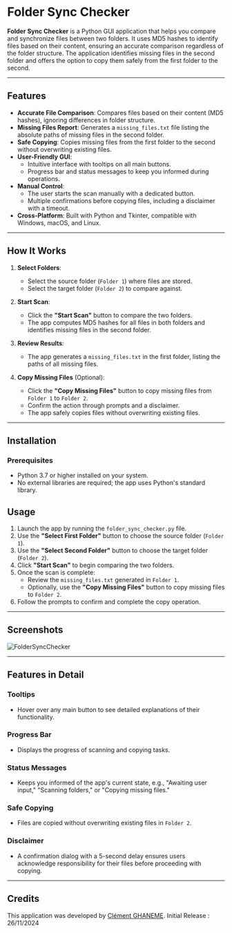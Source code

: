 # Folder Sync Checker

**Folder Sync Checker** is a Python GUI application that helps you compare and synchronize files between two folders. It uses MD5 hashes to identify files based on their content, ensuring an accurate comparison regardless of the folder structure. The application identifies missing files in the second folder and offers the option to copy them safely from the first folder to the second.

---

## Features

- **Accurate File Comparison**: Compares files based on their content (MD5 hashes), ignoring differences in folder structure.
- **Missing Files Report**: Generates a `missing_files.txt` file listing the absolute paths of missing files in the second folder.
- **Safe Copying**: Copies missing files from the first folder to the second without overwriting existing files. 
- **User-Friendly GUI**:
  - Intuitive interface with tooltips on all main buttons.
  - Progress bar and status messages to keep you informed during operations.
- **Manual Control**:
  - The user starts the scan manually with a dedicated button.
  - Multiple confirmations before copying files, including a disclaimer with a timeout.
- **Cross-Platform**: Built with Python and Tkinter, compatible with Windows, macOS, and Linux.

---

## How It Works

1. **Select Folders**:
   - Select the source folder (`Folder 1`) where files are stored.
   - Select the target folder (`Folder 2`) to compare against.

2. **Start Scan**:
   - Click the **"Start Scan"** button to compare the two folders.
   - The app computes MD5 hashes for all files in both folders and identifies missing files in the second folder.

3. **Review Results**:
   - The app generates a `missing_files.txt` in the first folder, listing the paths of all missing files.

4. **Copy Missing Files** (Optional):
   - Click the **"Copy Missing Files"** button to copy missing files from `Folder 1` to `Folder 2`.
   - Confirm the action through prompts and a disclaimer.
   - The app safely copies files without overwriting existing files.

---

## Installation

### Prerequisites

- Python 3.7 or higher installed on your system.
- No external libraries are required; the app uses Python's standard library.

## Usage

1. Launch the app by running the `folder_sync_checker.py` file.
2. Use the **"Select First Folder"** button to choose the source folder (`Folder 1`).
3. Use the **"Select Second Folder"** button to choose the target folder (`Folder 2`).
4. Click **"Start Scan"** to begin comparing the two folders.
5. Once the scan is complete:
   - Review the `missing_files.txt` generated in `Folder 1`.
   - Optionally, use the **"Copy Missing Files"** button to copy missing files to `Folder 2`.
6. Follow the prompts to confirm and complete the copy operation.

---

## Screenshots

![FolderSyncChecker](https://github.com/user-attachments/assets/904e230d-866d-49fa-a66c-2c5ee15d1f8e)

---

## Features in Detail

### Tooltips
- Hover over any main button to see detailed explanations of their functionality.

### Progress Bar
- Displays the progress of scanning and copying tasks.

### Status Messages
- Keeps you informed of the app's current state, e.g., "Awaiting user input," "Scanning folders," or "Copying missing files."

### Safe Copying
- Files are copied without overwriting existing files in `Folder 2`.

### Disclaimer
- A confirmation dialog with a 5-second delay ensures users acknowledge responsibility for their files before proceeding with copying.

---

## Credits

This application was developed by [Clément GHANEME](https://clement.business).
Initial Release : 26/11/2024
